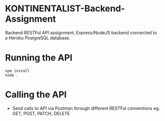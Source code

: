 # KONTINENTALIST-Backend-Assignment

Backend RESTFul API assignment, Express/NodeJS backend connected to a Heroku PostgreSQL database.

# Running the API

```
npm install
node .
```

# Calling the API
- Send calls to API via Postman through different RESTFul conventions eg. GET, POST, PATCH, DELETE
